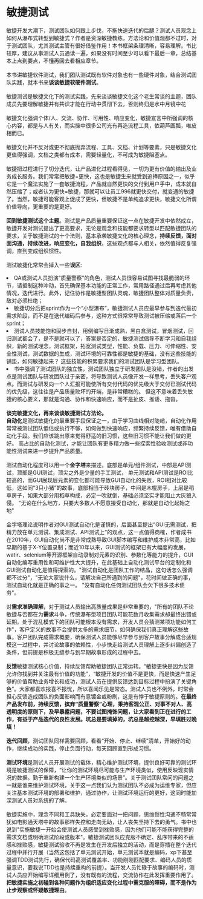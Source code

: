 
# 敏捷测试

敏捷开发大潮下，测试团队如何跟上步伐，不拖快速迭代的后腿？测试人员观念上如何从瀑布式转型到敏捷式？作者是资深敏捷教练，方法论和价值观都不过时，对于测试团队，尤其测试主管有很好借鉴作用！本书框架条理清晰，容易理解。书比较厚，建议从事测试人员通读一遍，如果没有时间至少可以看下最后一章，总结基本上点到要点，不懂再回去看相应章节。 
<br><br> 
本书讲敏捷软件测试，我们团队测试既有软件对象也有一些硬件对象，结合测试团队实践，就本书来<b>谈谈敏捷软硬件测试</b>。 
<br><br> 
敏捷测试是敏捷文化下的测试实践，先来谈谈敏捷文化这个老生常谈的主题，团队成员先要理解敏捷并有共识才能在行动中贯彻下去，否则终归是水中月镜中花
<br><br> 敏捷文化强调个体/人、交流、协作、可用性、响应变化，敏捷宣言中所强调的核心内容，都是与人有关，而实操中很多公司光有再造流程工具，依葫芦画瓢，唯皮相而已。 
<br><br> 
敏捷文化并不反对或更不彻底抛弃流程、工具、文档、计划等要素，只是敏捷文化更值得强调，文档之类都有成本，需要轻量化，不可成为敏捷阻塞点。
<br><br>
敏捷把过程进行了切分迭代，让产品进化过程看得见，一切为更有价值的输出及业务成长服务。我们常常把敏捷=更快，这也是敏捷生来就受到追捧原因之一，似乎它是一个魔法实施了一套敏捷流程，产品就自然更快的交付到用户手中，成本就自然压缩了；或者认为更快=敏捷，那就可以让员工996就更快交付，就变通的敏捷了。当然，敏捷可能客观上促成了更快，但敏捷不是单纯追求更快，敏捷文化所谓价值导向，更重要的是更好。 
<br><br>
<b>回到敏捷测试这个主题</b>。测试是产品质量重要保证这一点在敏捷开发中依然成立，敏捷开发对测试提出了更高要求，无论是观念和技能都要求转型以匹配敏捷团队的要求，关于敏捷测试的十个法则，基本承袭敏捷文化的核心理念，<b>持续反馈，面对面沟通，持续改进，响应变化，自我组织</b>，这些观点都与人相关，依然值得反复强调，直到变成组织惯性。 
<br><br>
测试敏捷化常常会掉入一些<b>误区</b>:<li>QA或测试人员扮演“质量警察”的角色，测试人员很容易试图寻找最脆弱的环节，请抵制这种冲动，首先确保基本功能的正常工作，常用路径通过后再考虑其他情况，迭代进行。此外，记住协作是敏捷型团队灵魂，敏捷团队整体对质量负责，敌对必须杜绝；<li>敏捷切分后把sprint作为一个“小型瀑布”，敏捷测试人员应最早参与到迭代最初需求阶段，而不是在迭代编码后参与，这种方式很常常导致测试被压缩或落后一个sprint；<li>测试人员技能饱和固步自封，用例编写日渐成熟，黑白盒测试，冒烟测试，回归测试都会了，是不是就可以了，答案是否定的，敏捷测试倡导不断学习和自我组织，新的测试理念，测试框架，拓宽测试类型，性能、负载、压力、可伸缩性、安全性测试，测试数据的生成，测试环境的可靠性都是敏捷的基础，没有这些技能的铺垫，如何敏捷起来？ 这些技能的积累要求我们的测试团队是学习型团队。 <li>书中强调了测试团队的独立性，测试团队独立于研发团队是没错，作者的出发点是测试团队与研发团队过于亲密，将导致测试人员像开发一样思考，丢失客户观点。而测试与研发向一个人汇报可能使所有交付代码的优先级大于交付已测试代码的优先级，这往往是产品质量败坏的开端，是非常糟糕的。 但这不意味着丢失敏捷的核心要义，那就是沟通、协作和快速响应，而不是扯皮、推诿、拖沓。 
<br><br>
<b>谈完敏捷文化，再来谈谈敏捷测试方法论。</b> <br>
<b>自动化</b>是测试敏捷化的最重要手段保证之一，由于学习曲线相对陡峭，自动化作用常常被测试团队低估或执行不够，如何做到快速响应，频繁持续反馈，唯有借助自动化手段。我们应该跳出原来觉得舒适的旧习惯，这些旧习惯不能让我们做的更好。 高占比的自动化测试，才能让团队有更多精力做一些探索性验收测试或非功能性测试来进一步提升产品质量。
<br><br>
测试自动化程度可以用一个<b>金字塔</b>来描述，底部是单元/组件测试，中部是API测试，顶部是GUI测试，顶尖之外是少量的手工测试， 单元测试和API测试是ROI比较高的，而GUI展现层元素的变化都可能导致GUI自动化的失败，ROI相对比较低，这如同“3只小猪”的故事，底部相当于砖块房子，中间是木棍房子，上层是稻草房子，如果大部分用稻草构成，必定一吹就倒，基础必须坚实才能阻止大灰狼入侵。 "无论在什么地方，只要大多数人不愿意接受自动化，那就是自动化起始之地"
<br><br> 
金字塔理论说明作者对GUI测试自动化是谨慎的，后面甚至提出“GUI无需测试，把精力放在单元测试、集成测试、API测试上”的观点，这一点值得商榷，作者成书在2010年，GUI自动化尚不是非常成熟导致GUI脚本编写和维护成本非常高，比如早期的基于X-Y位置录制；而近10年以来，GUI测试的框架已有大幅度的发展，watir、selenium等开源框架自动录制对元素的识别、参数化等能力的提升，GUI自动化编写重用性和可维护性大大提升，在此基础上自动化测试平台的定制化和GUI测试自动化是值得探索的。"测试自动化是团队工作的结晶，这句话怎么强调都不过分"，"无论大家说什么，请解决自己所遇到的问题"，花时间做正确的事，测试自动化就是正确的事之一。 "没有自动化任何测试团队会欠下很多技术债务"。 
<br><br> 
对<b>需求准确理解</b>，对于测试人员输出高质量成果是非常重要的，"所有的团队不论敏捷与否都在为<b>需求</b>斗争，传统瀑布型项目团队可能花数月收集需求却最终出错或延期。处于混乱模式下的团队可能根本没有需求，开发人员会猜测某项功能如何工作"，客户定义的故事不会提供太多的需求细节，如何确保我们真正理解这些故事。客户团队完成需求概要，确保测试人员能够尽早参与到客户故事分解成合适规模这一过程中，并讨论故事的依赖性，小步快走给测试人员理解上逐步纠偏创造了条件，但前提是积极无缝参与到早期故事形成的过程中去。 
<br><br> 
<b>反馈</b>敏捷测试核心价值，持续反馈帮助敏捷团队正常运转。“敏捷更快是因为反馈允许你找到并关注最有价值的功能”，“敏捷开发的价值不是更快，而是快速产生足够的价值帮助业务增长和成功，测试人员在提供反馈达到目标过程中扮演了关键角色”。大家都喜欢报喜不报忧，所以喜闻乐见是常态。测试人员也不例外，时常会担心反馈造成团队的负面影响而有意镀金或粉刷，这是有悖于敏捷原则的。<b>在最终产品发布前，持续反馈，摈弃“质量警察”心理，秉持客观公正、对事不对人、高透明度的原则下，及早暴露问题，不要试图掩饰问题，让大家看到正在进行的工作，有益于产品迭代的良性发展。坑总是要填掉的，坑总是越挖越深，早填胜过晚填！</b>
<br><br> 
<b>迭代回顾</b>，测试团队同样需要回顾，看看“开始、停止、继续”清单，开始好的动作，继续成功的实践，停止负面行动，每天回顾直到形成习惯。
<br><br> 
<b>测试环境</b>是测试人员开展测试的载体，精心维护测试环境，提供良好可靠的测试环境是敏捷测试的保障，“让你的测试环境尽可能与生产环境类似，使用反映现实情况的数据。勤于重新构建一个生产环境类似的场景”。关于测试团队常问的问题之一就是谁来维护测试环境，关于这一点我们认为测试团队不必成为运维专家，但应关注基本测试环境的部署和维护，通过协作，让测试环境运行的更好，这同时能加深测试人员对系统的了解。
<br><br> 
敏捷实施中，理念不同和工具缺失，必定要面对一把问题，思维惯性沟通不畅常常犹如电影通天塔中的故事那样失控和走向无助，让人丧失坚持下去的勇气。书中也说到"实施敏捷一开始会使测试人员感受到挫败感，因为他们可能不能获得完整的需求文档或明确测试阶段或版本"。敏捷测试团队应克服不确定、乱序带来的不适感和挫败感，敏捷测试验收不再是发生在开发后独立的活动，而是穿插在整个迭代过程中并行开展（当然这包括了单元测试开始，单元测试本就是编码，xp下甚至强调TDD测试先行，确保代码高测试覆盖率、功能刚刚匹配要求、编码人员的质量意识，要我说TDD也是持续重构的前提）。当开发人员忙碌于故事的编码时，测试人员应开始编写详细用例了，没有既有的流程，交流协作在此发挥重要作用了。<b>把敏捷实施之初碰到各种问题作为组织适应变化过程中需克服的障碍，而不是作为止步观察或怀疑敏捷理由</b>。


